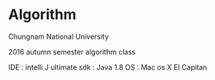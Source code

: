 # Algorithm
Chungnam National University

2016 autumn semester algorithm class 

IDE : intelli J ultimate
sdk : Java 1.8
OS  : Mac os X El Capitan
